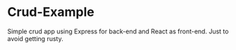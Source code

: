 # Crud-Example
Simple crud app using Express for back-end and React as front-end. Just to avoid getting rusty.
